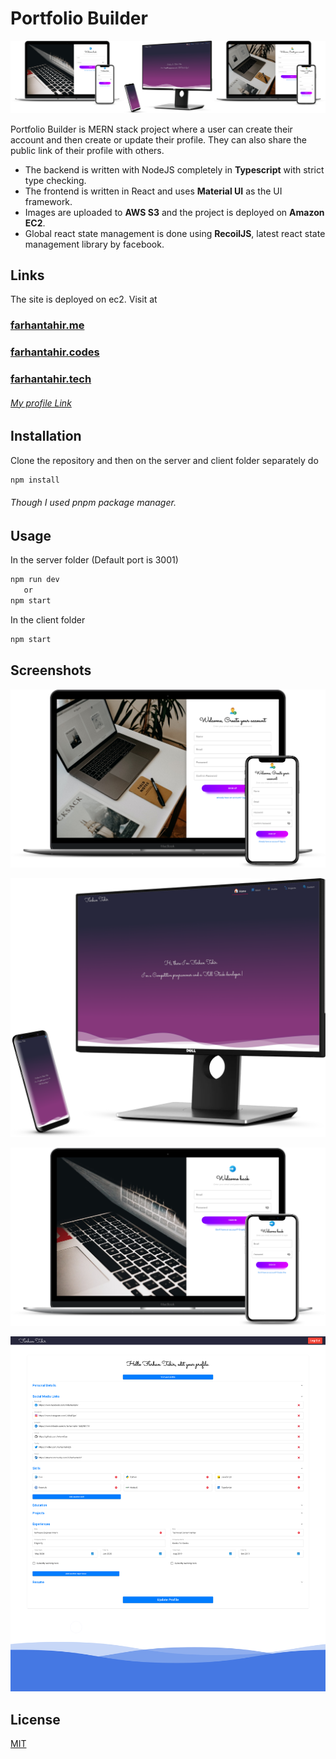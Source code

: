 # Portfolio Builder

![screenshot](https://github.com/h4wwk3ye/Portfolio/blob/master/client/public/images/pages-min.png?raw=true)

Portfolio Builder is MERN stack project where a user can create their account and then create or update their profile. They can also share the public link of their profile with others.

- The backend is written with NodeJS completely in **Typescript** with strict type checking.
- The frontend is written in React and uses **Material UI** as the UI framework.
- Images are uploaded to **AWS S3** and the project is deployed on **Amazon EC2**.
- Global react state management is done using **RecoilJS**, latest react state management library by facebook.

## Links

The site is deployed on ec2.
Visit at

### [farhantahir.me](http://farhantahir.me/)

### [farhantahir.codes](http://farhantahir.codes)

### [farhantahir.tech](http://farhantahir.tech)

###### [My profile Link](http://farhantahir.me/user/5f0fd9fba7ca5012d31a5a1e)

## Installation

Clone the repository and then on the server and client folder separately do

```bash
npm install
```

###### Though I used pnpm package manager.

## Usage

In the server folder (Default port is 3001)

```bash
npm run dev
   or
npm start
```

In the client folder

```bash
npm start
```

## Screenshots

![Register Page](https://raw.githubusercontent.com/h4wwk3ye/Portfolio/master/client/public/images/Screens/registerPage.png)

![Profile Page](https://raw.githubusercontent.com/h4wwk3ye/Portfolio/master/client/public/images/Screens/profilePage.png)

![Login Page](https://raw.githubusercontent.com/h4wwk3ye/Portfolio/master/client/public/images/Screens/loginPage.png)

![Edit Page](https://raw.githubusercontent.com/h4wwk3ye/Portfolio/master/client/public/images/Screens/editPage.png)

## License

[MIT](https://choosealicense.com/licenses/mit/)
